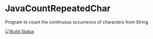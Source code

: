 # JavaCountRepeatedChar
Program to count  the continuous occurrence of characters from String

[![Build Status](https://travis-ci.org/rajendra-rpavankumar/JavaCountRepeatedChar.svg?branch=master)](https://travis-ci.org/rajendra-rpavankumar/JavaCountRepeatedChar)
